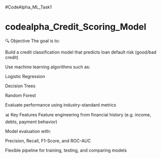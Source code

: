 #CodeAlpha_ML_Task1
# codealpha_Credit_Scoring_Model
🔍 Objective
The goal is to:

Build a credit classification model that predicts loan default risk (good/bad credit)

Use machine learning algorithms such as:

Logistic Regression

Decision Trees

Random Forest

Evaluate performance using industry-standard metrics

📊 Key Features
Feature engineering from financial history (e.g. income, debts, payment behavior)

Model evaluation with:

Precision, Recall, F1-Score, and ROC-AUC

Flexible pipeline for training, testing, and comparing models
